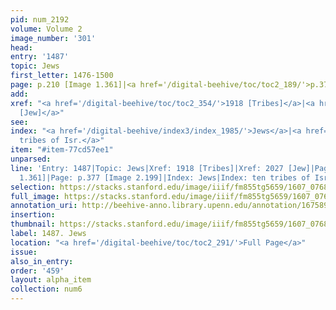 ```yaml
---
pid: num_2192
volume: Volume 2
image_number: '301'
head:
entry: '1487'
topic: Jews
first_letter: 1476-1500
page: p.210 [Image 1.361]|<a href='/digital-beehive/toc/toc2_189/'>p.377 [Image 2.199]</a>
add:
xref: "<a href='/digital-beehive/toc/toc2_354/'>1918 [Tribes]</a>|<a href='/digital-beehive/toc/toc2_368/'>2027
  [Jew]</a>"
see:
index: "<a href='/digital-beehive/index3/index_1985/'>Jews</a>|<a href='/digital-beehive/index5/index_4196/'>ten
  tribes of Isr.</a>"
item: "#item-77cd57ee1"
unparsed:
line: 'Entry: 1487|Topic: Jews|Xref: 1918 [Tribes]|Xref: 2027 [Jew]|Page: p.210 [Image
  1.361]|Page: p.377 [Image 2.199]|Index: Jews|Index: ten tribes of Isr. |#item-77cd57ee1'
selection: https://stacks.stanford.edu/image/iiif/fm855tg5659/1607_0768/494,2133,2745,908/full/0/default.jpg
full_image: https://stacks.stanford.edu/image/iiif/fm855tg5659/1607_0768/full/full/0/default.jpg
annotation_uri: http://beehive-anno.library.upenn.edu/annotation/1675890049807
insertion:
thumbnail: https://stacks.stanford.edu/image/iiif/fm855tg5659/1607_0768/494,2133,600,180/250,/0/default.jpg
label: 1487. Jews
location: "<a href='/digital-beehive/toc/toc2_291/'>Full Page</a>"
issue:
also_in_entry:
order: '459'
layout: alpha_item
collection: num6
---
```


